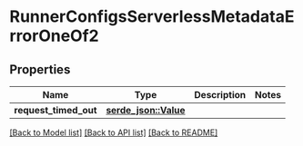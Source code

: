 # RunnerConfigsServerlessMetadataErrorOneOf2

## Properties

Name | Type | Description | Notes
------------ | ------------- | ------------- | -------------
**request_timed_out** | [**serde_json::Value**](.md) |  | 

[[Back to Model list]](../README.md#documentation-for-models) [[Back to API list]](../README.md#documentation-for-api-endpoints) [[Back to README]](../README.md)


